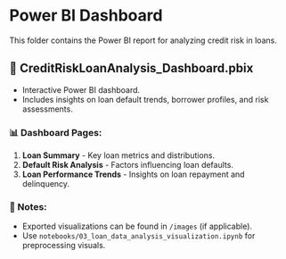 # Power BI Dashboard

This folder contains the Power BI report for analyzing credit risk in loans.

## 📄 CreditRiskLoanAnalysis_Dashboard.pbix  
- Interactive Power BI dashboard.  
- Includes insights on loan default trends, borrower profiles, and risk assessments.  

### 📊 Dashboard Pages:
1. **Loan Summary** - Key loan metrics and distributions.  
2. **Default Risk Analysis** - Factors influencing loan defaults.  
3. **Loan Performance Trends** - Insights on loan repayment and delinquency.  

### 🔹 Notes:
- Exported visualizations can be found in `/images` (if applicable).  
- Use `notebooks/03_loan_data_analysis_visualization.ipynb` for preprocessing visuals.  
